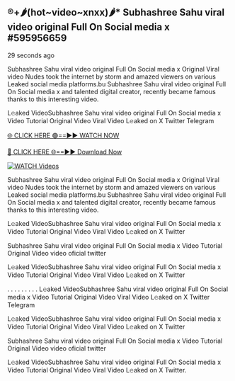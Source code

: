 ## ®+🌶(hot~video~xnxx)🌶* Subhashree Sahu viral video original Full On Social media x  #595956659

29 seconds ago

Subhashree Sahu viral video original Full On Social media x  Original Viral video Nudes took the internet by storm and amazed viewers on various Leaked social media platforms.bu Subhashree Sahu viral video original Full On Social media x  and talented digital creator, recently became famous thanks to this interesting video.

L𝚎aked VideoSubhashree Sahu viral video original Full On Social media x  Video Tutorial Original Video Viral Video L𝚎aked on X Twitter Telegram

[🌐 CLICK HERE 🟢==►► WATCH NOW](https://cutt.ly/te57wshS)

[🔴 CLICK HERE 🌐==►► Download Now](https://cutt.ly/te57wshS)

[![WATCH Videos](https://i.imgur.com/dJHk4Zq.gif)](https://cutt.ly/te57wshS)

Subhashree Sahu viral video original Full On Social media x  Original Viral video Nudes took the internet by storm and amazed viewers on various Leaked social media platforms.bu Subhashree Sahu viral video original Full On Social media x  and talented digital creator, recently became famous thanks to this interesting video.

L𝚎aked VideoSubhashree Sahu viral video original Full On Social media x  Video Tutorial Original Video Viral Video L𝚎aked on X Twitter

Subhashree Sahu viral video original Full On Social media x  Video Tutorial Original Video video oficial twitter

L𝚎aked VideoSubhashree Sahu viral video original Full On Social media x  Video Tutorial Original Video Viral Video L𝚎aked on X Twitter

. . . . . . . . . L𝚎aked VideoSubhashree Sahu viral video original Full On Social media x  Video Tutorial Original Video Viral Video L𝚎aked on X Twitter Telegram

L𝚎aked VideoSubhashree Sahu viral video original Full On Social media x  Video Tutorial Original Video Viral Video L𝚎aked on X Twitter

Subhashree Sahu viral video original Full On Social media x  Video Tutorial Original Video video oficial twitter

L𝚎aked VideoSubhashree Sahu viral video original Full On Social media x  Video Tutorial Original Video Viral Video L𝚎aked on X Twitter.